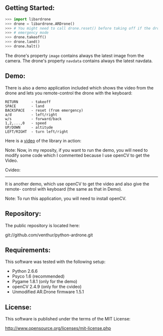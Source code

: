 Getting Started:
----------------

```python
>>> import libardrone
>>> drone = libardrone.ARDrone()
>>> # You might need to call drone.reset() before taking off if the drone is in
>>> # emergency mode
>>> drone.takeoff()
>>> drone.land()
>>> drone.halt()
```

The drone's property `image` contains always the latest image from the camera.
The drone's property `navdata` contains always the latest navdata.


Demo:
-----

There is also a demo application included which shows the video from the drone
and lets you remote-control the drone with the keyboard:

    RETURN      - takeoff
    SPACE       - land
    BACKSPACE   - reset (from emergency)
    a/d         - left/right
    w/s         - forward/back
    1,2,...,0   - speed
    UP/DOWN     - altitude
    LEFT/RIGHT  - turn left/right

Here is a [video] of the library in action:

  [video]: http://youtu.be/2HEV37GbUow

Note: Now, in my reposity, if you want to run the demo, you will need to modify
some code which I commented because I use openCV to get the Video.


Cvideo:
_______

It is another demo, which use openCV to get the video and also give the remote-
control with keyboard (the same as that in Demo).

Note: To run this application, you will need to install openCV.


Repository:
-----------

The public repository is located here:

  git://github.com/venthur/python-ardrone.git


Requirements:
-------------

This software was tested with the following setup:

  * Python 2.6.6
  * Psyco 1.6 (recommended)
  * Pygame 1.8.1 (only for the demo)
  * openCV 2.4.9 (only for the cvideo)
  * Unmodified AR.Drone firmware 1.5.1


License:
--------

This software is published under the terms of the MIT License:

  http://www.opensource.org/licenses/mit-license.php


